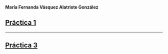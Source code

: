 **María Fernanda Vásquez Alatriste González**

## [Práctica 1](./práctica_1.md)
---------

## [Práctica 3](https://github.com/spacewaffle02/Pr-ctica3_LenguajesInterpretados.git)
